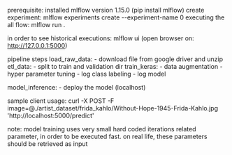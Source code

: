 prerequisite: installed mlflow  version 1.15.0 (pip install mlflow)
create experiment: 
             mlflow experiments create --experiment-name 0
executing the all flow: 
            mlflow run .


in order to see historical executions: 
           mlflow ui (open browser on: http://127.0.0.1:5000)

pipeline steps
load_raw_data: 
         - download file from google driver and unzip
etl_data: 
         - split to train and validation dir
train_keras: 
		- data augmentation
		- hyper parameter tuning
		- log class labeling
		- log model
		
model_inference: 
		- deploy the model (localhost)
		
sample client usage: curl -X POST -F image=@./artist_dataset/frida_kahlo/Without-Hope-1945-Frida-Kahlo.jpg 'http://localhost:5000/predict'

		
note: model training uses very small hard coded iterations related parameter, in order to be executed fast.
on real life, these parameters should be retrieved as input 


